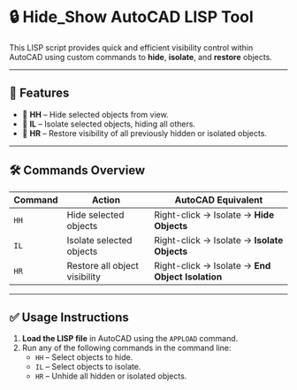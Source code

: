 # 🔒 Hide_Show AutoCAD LISP Tool

This LISP script provides quick and efficient visibility control within AutoCAD using custom commands to **hide**, **isolate**, and **restore** objects.

---

## 📌 Features

- 🔹 **HH** – Hide selected objects from view.
- 🔹 **IL** – Isolate selected objects, hiding all others.
- 🔹 **HR** – Restore visibility of all previously hidden or isolated objects.

---

## 🛠 Commands Overview

| Command | Action                              | AutoCAD Equivalent                      |
|---------|-------------------------------------|------------------------------------------|
| `HH`    | Hide selected objects               | Right-click → Isolate → **Hide Objects** |
| `IL`    | Isolate selected objects            | Right-click → Isolate → **Isolate Objects** |
| `HR`    | Restore all object visibility       | Right-click → Isolate → **End Object Isolation** |

---

## ✅ Usage Instructions

1. **Load the LISP file** in AutoCAD using the `APPLOAD` command.
2. Run any of the following commands in the command line:
   - `HH` – Select objects to hide.
   - `IL` – Select objects to isolate.
   - `HR` – Unhide all hidden or isolated objects.
